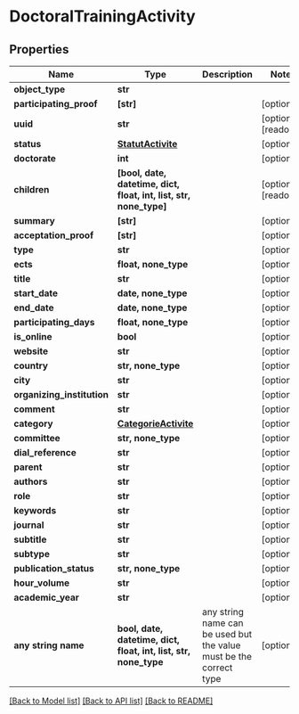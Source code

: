 # DoctoralTrainingActivity


## Properties
Name | Type | Description | Notes
------------ | ------------- | ------------- | -------------
**object_type** | **str** |  | 
**participating_proof** | **[str]** |  | [optional] 
**uuid** | **str** |  | [optional] [readonly] 
**status** | [**StatutActivite**](StatutActivite.md) |  | [optional] 
**doctorate** | **int** |  | [optional] 
**children** | **[bool, date, datetime, dict, float, int, list, str, none_type]** |  | [optional] [readonly] 
**summary** | **[str]** |  | [optional] 
**acceptation_proof** | **[str]** |  | [optional] 
**type** | **str** |  | [optional] 
**ects** | **float, none_type** |  | [optional] 
**title** | **str** |  | [optional] 
**start_date** | **date, none_type** |  | [optional] 
**end_date** | **date, none_type** |  | [optional] 
**participating_days** | **float, none_type** |  | [optional] 
**is_online** | **bool** |  | [optional] 
**website** | **str** |  | [optional] 
**country** | **str, none_type** |  | [optional] 
**city** | **str** |  | [optional] 
**organizing_institution** | **str** |  | [optional] 
**comment** | **str** |  | [optional] 
**category** | [**CategorieActivite**](CategorieActivite.md) |  | [optional] 
**committee** | **str, none_type** |  | [optional] 
**dial_reference** | **str** |  | [optional] 
**parent** | **str** |  | [optional] 
**authors** | **str** |  | [optional] 
**role** | **str** |  | [optional] 
**keywords** | **str** |  | [optional] 
**journal** | **str** |  | [optional] 
**subtitle** | **str** |  | [optional] 
**subtype** | **str** |  | [optional] 
**publication_status** | **str, none_type** |  | [optional] 
**hour_volume** | **str** |  | [optional] 
**academic_year** | **str** |  | [optional] 
**any string name** | **bool, date, datetime, dict, float, int, list, str, none_type** | any string name can be used but the value must be the correct type | [optional]

[[Back to Model list]](../README.md#documentation-for-models) [[Back to API list]](../README.md#documentation-for-api-endpoints) [[Back to README]](../README.md)


